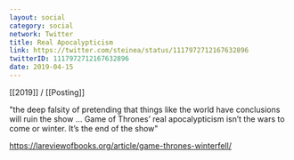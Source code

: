 ```yaml
---
layout: social
category: social
network: Twitter
title: Real Apocalypticism
link: https://twitter.com/steinea/status/1117972712167632896
twitterID: 1117972712167632896
date: 2019-04-15
---
```


[[2019]] / [[Posting]]

"the deep falsity of pretending that things like the world have conclusions will ruin the show ... Game of Thrones’ real apocalypticism isn’t the wars to come or winter. It’s the end of the show"

<https://lareviewofbooks.org/article/game-thrones-winterfell/>
